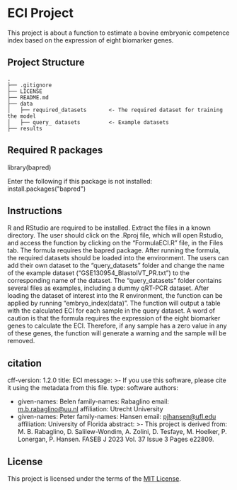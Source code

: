 # ECI Project

This project is about a function to estimate a bovine embryonic competence index based on the expression of eight biomarker genes.

## Project Structure
```
.
├── .gitignore
├── LICENSE
├── README.md
├── data               
│   ├── required_datasets       <- The required dataset for training the model
│   ├── query_ datasets         <- Example datasets
├── results
```

## Required R packages
library(bapred)

Enter the following if this package is not installed: 
install.packages("bapred")


## Instructions  
R and RStudio are required to be installed.
Extract the files in a known directory. 
The user should click on the .Rproj file, which will open Rstudio, and access the function by clicking on the “FormulaECI.R” file, in the Files tab. The formula requires the bapred package. 
After running the formula, the required datasets should be loaded into the environment. The users can add their own dataset to the “query_datasets” folder and change the name of the example dataset (“GSE130954_BlastoIVT_PR.txt”) to the corresponding name of the dataset. The “query_datasets” folder contains several files as examples, including a dummy qRT-PCR dataset. 
After loading the dataset of interest into the R environment, the function can be applied by running “embryo_index(data)”. The function will output a table with the calculated ECI for each sample in the query dataset. 
A word of caution is that the formula requires the expression of the eight biomarker genes to calculate the ECI. Therefore, if any sample has a zero value in any of these genes, the function will generate a warning and the sample will be removed.


## citation
cff-version: 1.2.0
title: ECI
message: >-
  If you use this software, please cite it using the
  metadata from this file.
type: software
authors:
  - given-names: Belen
    family-names: Rabaglino
    email: m.b.rabaglino@uu.nl
    affiliation: Utrecht University
  - given-names: Peter
    family-names: Hansen
    email: pjhansen@ufl.edu
    affiliation: University of Florida
abstract: >-
  This project is derived from: M. B. Rabaglino, D.
  Salilew-Wondim, A. Zolini, D. Tesfaye, M. Hoelker, P.
  Lonergan, P. Hansen. FASEB J 2023 Vol. 37 Issue 3 Pages
  e22809.

## License

This project is licensed under the terms of the [MIT License](/LICENSE).
